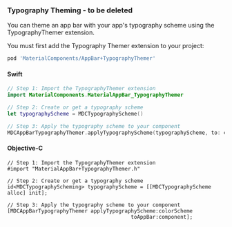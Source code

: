 ### Typography Theming - to be deleted

You can theme an app bar with your app's typography scheme using the TypographyThemer extension.

You must first add the Typography Themer extension to your project:

```bash
pod 'MaterialComponents/AppBar+TypographyThemer'
```

<!--<div class="material-code-render" markdown="1">-->
#### Swift
```swift
// Step 1: Import the TypographyThemer extension
import MaterialComponents.MaterialAppBar_TypographyThemer

// Step 2: Create or get a typography scheme
let typographyScheme = MDCTypographyScheme()

// Step 3: Apply the typography scheme to your component
MDCAppBarTypographyThemer.applyTypographyScheme(typographyScheme, to: component)
```

#### Objective-C

```objc
// Step 1: Import the TypographyThemer extension
#import "MaterialAppBar+TypographyThemer.h"

// Step 2: Create or get a typography scheme
id<MDCTypographyScheming> typographyScheme = [[MDCTypographyScheme alloc] init];

// Step 3: Apply the typography scheme to your component
[MDCAppBarTypographyThemer applyTypographyScheme:colorScheme
                                        toAppBar:component];
```
<!--</div>-->
